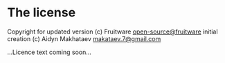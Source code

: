 # The license

Copyright for updated version (c) Fruitware <open-source@fruitware>
initial creation (c) Aidyn Makhataev <makataev.7@gmail.com>

...Licence text coming soon...
